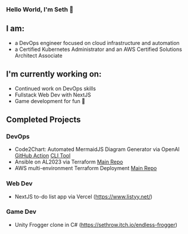 ### Hello World, I'm Seth 👋

## I am: 
- a DevOps engineer focused on cloud infrastructure and automation
- a Certified Kubernetes Administrator and an AWS Certified Solutions Architect Associate

## I'm currently working on:
- Continued work on DevOps skills
- Fullstack Web Dev with NextJS
- Game development for fun 👾

## Completed Projects
### DevOps
- Code2Chart: Automated MermaidJS Diagram Generator via OpenAI [GitHub Action](https://github.com/marketplace/actions/code2chart) [CLI Tool](https://github.com/scmgustafson/code2chart)
- Ansible on AL2023 via Terraform [Main Repo](https://github.com/scmgustafson/linux-ansible-via-terraform)
- AWS multi-environment Terraform Deployment [Main Repo](https://github.com/scmgustafson/aws-multi-env-terraform)

### Web Dev
- NextJS to-do list app via Vercel (https://www.listyy.net/)

### Game Dev
- Unity Frogger clone in C# (https://sethrow.itch.io/endless-frogger)
